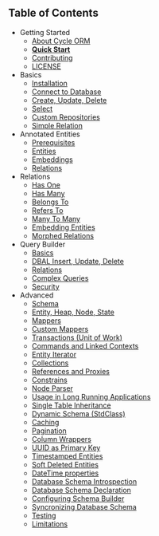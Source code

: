 Table of Contents
----------------

* Getting Started
  * [About Cycle ORM](intro/about.md)
  * [**Quick Start**](intro/quick-start.md)
  * [Contributing](contributing.md)
  * [LICENSE](license.md)
* Basics
  * [Installation](basic/install.md)
  * [Connect to Database](basic/connect.md)
  * [Create, Update, Delete](basic/crud.md)
  * [Select](basic/select.md)
  * [Custom Repositories](basic/repository.md)
  * [Simple Relation](basic/relation.md)
* Annotated Entities
  * [Prerequisites](annotated/prerequisites.md)
  * [Entities](annotated/entity.md)
  * [Embeddings](annotated/embeddings.md)
  * [Relations](annotated/relations.md)
* Relations
  * [Has One](relation/has-one.md)
  * [Has Many](relation/has-many.md)
  * [Belongs To](relation/belongs-to.md)
  * [Refers To](relation/refers-to.md)
  * [Many To Many](relation/many-to-many.md)
  * [Embedding Entities](relation/embedded.md)
  * [Morphed Relations](relation/morphed.md)
* Query Builder
  * [Basics](query-builder/basic.md)
  * [DBAL Insert, Update, Delete](query-builder/crud.md)
  * [Relations](query-builder/relations.md)
  * [Complex Queries](query-builder/complex.md)
  * [Security](query-builder/security.md)
* Advanced
  * [Schema](advanced/schema.md)
  * [Entity, Heap, Node, State](advanced/entity.md)
  * [Mappers](advanced/mapper.md)
  * [Custom Mappers](advanced/custom-mapper.md)
  * [Transactions (Unit of Work)](advanced/transaction.md)
  * [Commands and Linked Contexts](advanced/command.md)
  * [Entity Iterator](advanced/iterator.md)
  * [Collections](advanced/collections.md)
  * [References and Proxies](advanced/promise.md)
  * [Constrains](advanced/constrain.md)
  * [Node Parser](advanced/node-parser.md)
  * [Usage in Long Running Applications](advanced/daemonizing.md)
  * [Single Table Inheritance](advanced/single-table-inheritance.md)
  * [Dynamic Schema (StdClass)](advanced/dynamic-schema.md)
  * [Caching](advanced/caching.md)
  * [Pagination](advanced/pagination.md)
  * [Column Wrappers](advanced/column-wrappers.md)
  * [UUID as Primary Key](advanced/uuid.md)
  * [Timestamped Entities](advanced/timestamp.md)
  * [Soft Deleted Entities](advanced/soft-deletes.md)
  * [DateTime properties](advanced/datetime.md)
  * [Database Schema Introspection](advanced/introspection.md)
  * [Database Schema Declaration](advanced/declaration.md)
  * [Configuring Schema Builder](advanced/schema-builder.md)
  * [Syncronizing Database Schema](advanced/sync-schema.md)
  * [Testing](advanced/testing.md)
  * [Limitations](advanced/limitations.md)
